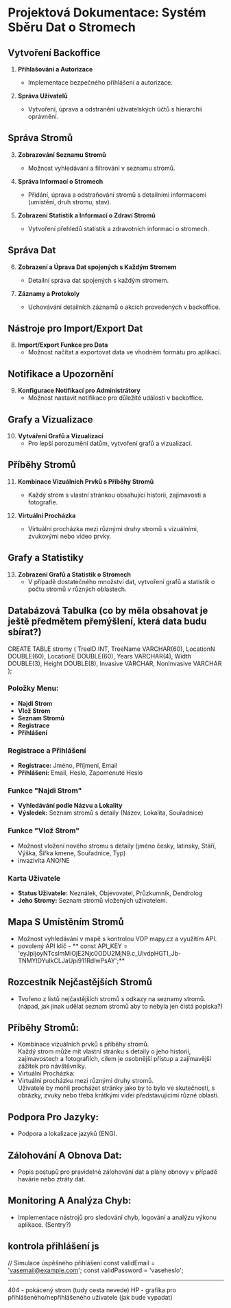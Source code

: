 # Projektová Dokumentace: Systém Sběru Dat o Stromech

## Vytvoření Backoffice

1. **Přihlašování a Autorizace**
   - Implementace bezpečného přihlášení a autorizace.

2. **Správa Uživatelů**
   - Vytvoření, úprava a odstranění uživatelských účtů s hierarchií oprávnění.

## Správa Stromů

3. **Zobrazování Seznamu Stromů**
   - Možnost vyhledávání a filtrování v seznamu stromů.

4. **Správa Informací o Stromech**
   - Přidání, úprava a odstraňování stromů s detailními informacemi (umístění, druh stromu, stav).

5. **Zobrazení Statistik a Informací o Zdraví Stromů**
   - Vytvoření přehledů statistik a zdravotních informací o stromech.

## Správa Dat

6. **Zobrazení a Úprava Dat spojených s Každým Stromem**
   - Detailní správa dat spojených s každým stromem.

7. **Záznamy a Protokoly**
   - Uchovávání detailních záznamů o akcích provedených v backoffice.

## Nástroje pro Import/Export Dat

8. **Import/Export Funkce pro Data**
   - Možnost načítat a exportovat data ve vhodném formátu pro aplikaci.

## Notifikace a Upozornění

9. **Konfigurace Notifikací pro Administrátory**
   - Možnost nastavit notifikace pro důležité události v backoffice.

## Grafy a Vizualizace

10. **Vytváření Grafů a Vizualizací**
    - Pro lepší porozumění datům, vytvoření grafů a vizualizací.

## Příběhy Stromů

11. **Kombinace Vizuálních Prvků s Příběhy Stromů**
    - Každý strom s vlastní stránkou obsahující historii, zajímavosti a fotografie.

12. **Virtuální Procházka**
    - Virtuální procházka mezi různými druhy stromů s vizuálními, zvukovými nebo video prvky.

## Grafy a Statistiky

13. **Zobrazení Grafů a Statistik o Stromech**
    - V případě dostatečného množství dat, vytvoření grafů a statistik o počtu stromů v různých oblastech.

## Databázová Tabulka  (co by měla obsahovat je ještě předmětem přemýšlení, která data budu sbírat?)

CREATE TABLE stromy (
  TreeID INT,
  TreeName VARCHAR(60),
  LocationN DOUBLE(60),
  LocationE DOUBLE(60),
  Years VARCHAR(4),
  Width DOUBLE(3),
  Height DOUBLE(8),
  Invasive VARCHAR,
  NonInvasive VARCHAR
);

### Položky Menu:

- **Najdi Strom**
- **Vlož Strom**
- **Seznam Stromů**
- **Registrace**
- **Přihlášení**

### Registrace a Přihlášení

- **Registrace:** Jméno, Příjmení, Email
- **Přihlášení:** Email, Heslo, Zapomenuté Heslo

### Funkce "Najdi Strom"

- **Vyhledávání podle Názvu a Lokality**
- **Výsledek:** Seznam stromů s detaily (Název, Lokalita, Souřadnice)

### Funkce "Vlož Strom"

- Možnost vložení nového stromu s detaily (jméno česky, latinsky, Stáří, Výška, Šířka kmene, Souřadnice, Typ)
- invazivita ANO/NE

### Karta Uživatele

- **Status Uživatele:** Neználek, Objevovatel, Průzkumník, Dendrolog
- **Jeho Stromy:** Seznam stromů vložených uživatelem.

## Mapa S Umístěním Stromů

- Možnost vyhledávání v mapě s kontrolou VOP mapy.cz a využitím API.
- povolený API klíč - ** const API_KEY = 'eyJpIjoyNTcsImMiOjE2Njc0ODU2MjN9.c_UlvdpHGTI_Jb-TNMYlDYuIkCLJaUpi911RdlwPsAY';**

## Rozcestník Nejčastějších Stromů

- Tvořeno z listů nejčastějších stromů s odkazy na seznamy stromů. (nápad, jak jinak udělat seznam stromů aby to nebyla jen čistá popiska?)


## Příběhy Stromů:
- Kombinace vizuálních prvků s příběhy stromů.<br> Každý strom může mít vlastní stránku s detaily o jeho historii, zajímavostech a fotografiích, cílem je osobnější přístup a zajímavější zážitek pro návštěvníky.
- Virtuální Procházka:<br>
- Virtuální procházku mezi různými druhy stromů.<br>Uživatelé by mohli procházet stránky jako by to bylo ve skutečnosti, s obrázky, zvuky nebo třeba krátkými videi představujícími různé oblasti.

## Podpora Pro Jazyky:
- Podpora a lokalizace jazyků (ENG).

## Zálohování A Obnova Dat:
- Popis postupů pro pravidelné zálohování dat a plány obnovy v případě havárie nebo ztráty dat.
## Monitoring A Analýza Chyb:
- Implementace nástrojů pro sledování chyb, logování a analýzu výkonu aplikace. (Sentry?)

## kontrola přihlášení js
// Simulace úspěšného přihlášení
        const validEmail = 'vasemail@example.com';
        const validPassword = 'vaseheslo';



-----------------------------------------------------------
404 - pokácený strom (tudy cesta nevede)
HP - grafika pro přihlášeného/nepřihlášeného uživatele (jak bude vypadat)
